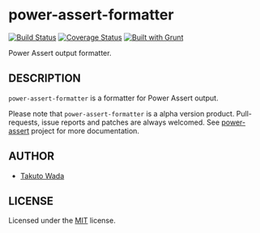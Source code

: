 power-assert-formatter
================================

[![Build Status](https://travis-ci.org/twada/power-assert-formatter.png?branch=master)](https://travis-ci.org/twada/power-assert-formatter)
[![Coverage Status](https://coveralls.io/repos/twada/power-assert-formatter/badge.png?branch=master)](https://coveralls.io/r/twada/power-assert-formatter?branch=master)
[![Built with Grunt](https://cdn.gruntjs.com/builtwith.png)](http://gruntjs.com/)

Power Assert output formatter.


DESCRIPTION
---------------------------------------
`power-assert-formatter` is a formatter for Power Assert output.

Please note that `power-assert-formatter` is a alpha version product. Pull-requests, issue reports and patches are always welcomed. See [power-assert](http://github.com/twada/power-assert) project for more documentation.


AUTHOR
---------------------------------------
* [Takuto Wada](http://github.com/twada)


LICENSE
---------------------------------------
Licensed under the [MIT](https://raw.github.com/twada/power-assert-formatter/master/MIT-LICENSE.txt) license.
